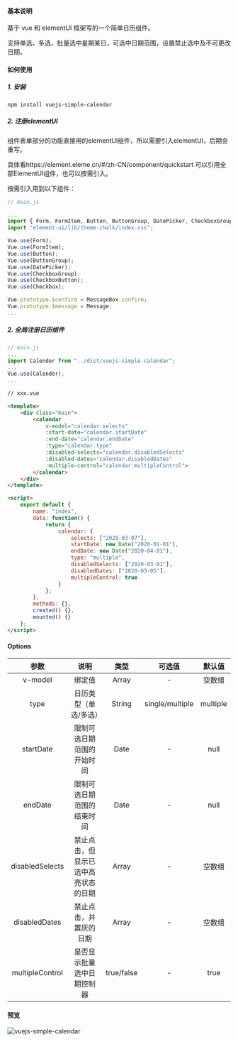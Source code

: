#### 基本说明

基于 vue 和 elementUI 框架写的一个简单日历组件。

支持单选，多选，批量选中星期某日，可选中日期范围，设置禁止选中及不可更改日期。

#### 如何使用

##### 1. 安装
`npm install vuejs-simple-calendar`

##### 2. 注册elementUI
组件表单部分的功能直接用的elementUI组件，所以需要引入elementUI，后期会重写。

具体看https://element.eleme.cn/#/zh-CN/component/quickstart
可以引用全部ElementUI组件，也可以按需引入。

按需引入用到以下组件：
``` javascript
// main.js

...
import { Form, FormItem, Button, ButtonGroup, DatePicker, CheckboxGroup, CheckboxButton, Checkbox, MessageBox, Message } from "element-ui";
import "element-ui/lib/theme-chalk/index.css";

Vue.use(Form);
Vue.use(FormItem);
Vue.use(Button);
Vue.use(ButtonGroup);
Vue.use(DatePicker);
Vue.use(CheckboxGroup);
Vue.use(CheckboxButton);
Vue.use(Checkbox);

Vue.prototype.$confirm = MessageBox.confirm;
Vue.prototype.$message = Message;
...
```

##### 2. 全局注册日历组件

``` javascript
// main.js
...
import Calender from "../dist/vuejs-simple-calendar";
...
Vue.use(Calender);
...
```

``` html
// xxx.vue

<template>
    <div class="main">
        <calendar 
            v-model="calendar.selects" 
            :start-date="calendar.startDate" 
            :end-date="calendar.endDate" 
            :type="calendar.type" 
            :disabled-selects="calendar.disabledSelects" 
            :disabled-dates="calendar.disabledDates" 
            :multiple-control="calendar.multipleControl">
        </calendar>
    </div>
</template>

<script>
    export default {
        name: "index",
        data: function() {
            return {
                calendar: {
                    selects: ["2020-03-07"],
                    startDate: new Date("2020-01-01"),
                    endDate: new Date("2020-04-01"),
                    type: "multiple",
                    disabledSelects: ["2020-03-01"],
                    disabledDates: ["2020-03-05"],
                    multipleControl: true
                }
            };
        },
        methods: {},
        created() {},
        mounted() {}
    };
</script>
```

#### Options

| 参数 | 说明 | 类型 | 可选值 | 默认值 |
| :--: | :--: | :--: | :--: | :--: |
| v-model | 绑定值 | Array | - | 空数组 |
| type | 日历类型（单选/多选） | String | single/multiple| multiple |
| startDate | 限制可选日期范围的开始时间 | Date | - | null |
| endDate | 限制可选日期范围的结束时间 | Date | - | null ||
| disabledSelects | 禁止点击，但显示已选中高亮状态的日期 | Array | - | 空数组 |
| disabledDates | 禁止点击，并置灰的日期 | Array | - | 空数组 |
| multipleControl | 是否显示批量选中日期控制器 | true/false| - | true |

#### 预览
![vuejs-simple-calendar](https://s2.ax1x.com/2020/03/08/3zoXaq.png)